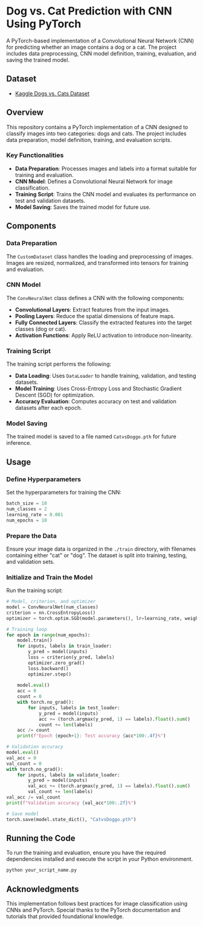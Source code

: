 # Dog vs. Cat Prediction with CNN Using PyTorch

A PyTorch-based implementation of a Convolutional Neural Network (CNN) for predicting whether an image contains a dog or a cat. The project includes data preprocessing, CNN model definition, training, evaluation, and saving the trained model.

## Dataset
- [Kaggle Dogs vs. Cats Dataset](https://www.kaggle.com/c/dogs-vs-cats/data?select=train.zip)
  
## Overview

This repository contains a PyTorch implementation of a CNN designed to classify images into two categories: dogs and cats. The project includes data preparation, model definition, training, and evaluation scripts.

### Key Functionalities

- **Data Preparation**: Processes images and labels into a format suitable for training and evaluation.
- **CNN Model**: Defines a Convolutional Neural Network for image classification.
- **Training Script**: Trains the CNN model and evaluates its performance on test and validation datasets.
- **Model Saving**: Saves the trained model for future use.

## Components

### Data Preparation

The `CustomDataset` class handles the loading and preprocessing of images. Images are resized, normalized, and transformed into tensors for training and evaluation.

### CNN Model

The `ConvNeuralNet` class defines a CNN with the following components:

- **Convolutional Layers**: Extract features from the input images.
- **Pooling Layers**: Reduce the spatial dimensions of feature maps.
- **Fully Connected Layers**: Classify the extracted features into the target classes (dog or cat).
- **Activation Functions**: Apply ReLU activation to introduce non-linearity.

### Training Script

The training script performs the following:

- **Data Loading**: Uses `DataLoader` to handle training, validation, and testing datasets.
- **Model Training**: Uses Cross-Entropy Loss and Stochastic Gradient Descent (SGD) for optimization.
- **Accuracy Evaluation**: Computes accuracy on test and validation datasets after each epoch.

### Model Saving

The trained model is saved to a file named `CatvsDoggo.pth` for future inference.

## Usage

### Define Hyperparameters

Set the hyperparameters for training the CNN:

```python
batch_size = 10
num_classes = 2
learning_rate = 0.001
num_epochs = 10
```

### Prepare the Data

Ensure your image data is organized in the `./train` directory, with filenames containing either "cat" or "dog". The dataset is split into training, testing, and validation sets.

### Initialize and Train the Model

Run the training script:

```python
# Model, criterion, and optimizer
model = ConvNeuralNet(num_classes)
criterion = nn.CrossEntropyLoss()
optimizer = torch.optim.SGD(model.parameters(), lr=learning_rate, weight_decay=0.005, momentum=0.9)

# Training loop
for epoch in range(num_epochs):
    model.train()
    for inputs, labels in train_loader: 
        y_pred = model(inputs)
        loss = criterion(y_pred, labels)
        optimizer.zero_grad()
        loss.backward()
        optimizer.step()
    
    model.eval()
    acc = 0
    count = 0
    with torch.no_grad():
        for inputs, labels in test_loader:
            y_pred = model(inputs)
            acc += (torch.argmax(y_pred, 1) == labels).float().sum()
            count += len(labels)
    acc /= count
    print(f"Epoch {epoch+1}: Test accuracy {acc*100:.4f}%")

# Validation accuracy
model.eval()
val_acc = 0
val_count = 0
with torch.no_grad():
    for inputs, labels in validate_loader:
        y_pred = model(inputs)
        val_acc += (torch.argmax(y_pred, 1) == labels).float().sum()
        val_count += len(labels)
val_acc /= val_count
print(f"Validation accuracy {val_acc*100:.2f}%")

# Save model
torch.save(model.state_dict(), "CatvsDoggo.pth")
```

## Running the Code

To run the training and evaluation, ensure you have the required dependencies installed and execute the script in your Python environment.

```bash
python your_script_name.py
```

## Acknowledgments

This implementation follows best practices for image classification using CNNs and PyTorch. Special thanks to the PyTorch documentation and tutorials that provided foundational knowledge.


